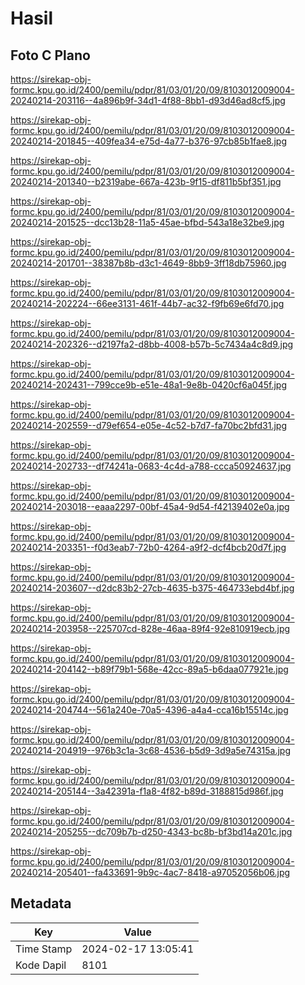 # Hasil

## Foto C Plano

https://sirekap-obj-formc.kpu.go.id/2400/pemilu/pdpr/81/03/01/20/09/8103012009004-20240214-203116--4a896b9f-34d1-4f88-8bb1-d93d46ad8cf5.jpg

https://sirekap-obj-formc.kpu.go.id/2400/pemilu/pdpr/81/03/01/20/09/8103012009004-20240214-201845--409fea34-e75d-4a77-b376-97cb85b1fae8.jpg

https://sirekap-obj-formc.kpu.go.id/2400/pemilu/pdpr/81/03/01/20/09/8103012009004-20240214-201340--b2319abe-667a-423b-9f15-df811b5bf351.jpg

https://sirekap-obj-formc.kpu.go.id/2400/pemilu/pdpr/81/03/01/20/09/8103012009004-20240214-201525--dcc13b28-11a5-45ae-bfbd-543a18e32be9.jpg

https://sirekap-obj-formc.kpu.go.id/2400/pemilu/pdpr/81/03/01/20/09/8103012009004-20240214-201701--38387b8b-d3c1-4649-8bb9-3ff18db75960.jpg

https://sirekap-obj-formc.kpu.go.id/2400/pemilu/pdpr/81/03/01/20/09/8103012009004-20240214-202224--66ee3131-461f-44b7-ac32-f9fb69e6fd70.jpg

https://sirekap-obj-formc.kpu.go.id/2400/pemilu/pdpr/81/03/01/20/09/8103012009004-20240214-202326--d2197fa2-d8bb-4008-b57b-5c7434a4c8d9.jpg

https://sirekap-obj-formc.kpu.go.id/2400/pemilu/pdpr/81/03/01/20/09/8103012009004-20240214-202431--799cce9b-e51e-48a1-9e8b-0420cf6a045f.jpg

https://sirekap-obj-formc.kpu.go.id/2400/pemilu/pdpr/81/03/01/20/09/8103012009004-20240214-202559--d79ef654-e05e-4c52-b7d7-fa70bc2bfd31.jpg

https://sirekap-obj-formc.kpu.go.id/2400/pemilu/pdpr/81/03/01/20/09/8103012009004-20240214-202733--df74241a-0683-4c4d-a788-ccca50924637.jpg

https://sirekap-obj-formc.kpu.go.id/2400/pemilu/pdpr/81/03/01/20/09/8103012009004-20240214-203018--eaaa2297-00bf-45a4-9d54-f42139402e0a.jpg

https://sirekap-obj-formc.kpu.go.id/2400/pemilu/pdpr/81/03/01/20/09/8103012009004-20240214-203351--f0d3eab7-72b0-4264-a9f2-dcf4bcb20d7f.jpg

https://sirekap-obj-formc.kpu.go.id/2400/pemilu/pdpr/81/03/01/20/09/8103012009004-20240214-203607--d2dc83b2-27cb-4635-b375-464733ebd4bf.jpg

https://sirekap-obj-formc.kpu.go.id/2400/pemilu/pdpr/81/03/01/20/09/8103012009004-20240214-203958--225707cd-828e-46aa-89f4-92e810919ecb.jpg

https://sirekap-obj-formc.kpu.go.id/2400/pemilu/pdpr/81/03/01/20/09/8103012009004-20240214-204142--b89f79b1-568e-42cc-89a5-b6daa077921e.jpg

https://sirekap-obj-formc.kpu.go.id/2400/pemilu/pdpr/81/03/01/20/09/8103012009004-20240214-204744--561a240e-70a5-4396-a4a4-cca16b15514c.jpg

https://sirekap-obj-formc.kpu.go.id/2400/pemilu/pdpr/81/03/01/20/09/8103012009004-20240214-204919--976b3c1a-3c68-4536-b5d9-3d9a5e74315a.jpg

https://sirekap-obj-formc.kpu.go.id/2400/pemilu/pdpr/81/03/01/20/09/8103012009004-20240214-205144--3a42391a-f1a8-4f82-b89d-3188815d986f.jpg

https://sirekap-obj-formc.kpu.go.id/2400/pemilu/pdpr/81/03/01/20/09/8103012009004-20240214-205255--dc709b7b-d250-4343-bc8b-bf3bd14a201c.jpg

https://sirekap-obj-formc.kpu.go.id/2400/pemilu/pdpr/81/03/01/20/09/8103012009004-20240214-205401--fa433691-9b9c-4ac7-8418-a97052056b06.jpg


## Metadata

| Key        | Value               |
| ---------- | ------------------- |
| Time Stamp | 2024-02-17 13:05:41 |
| Kode Dapil | 8101                |



